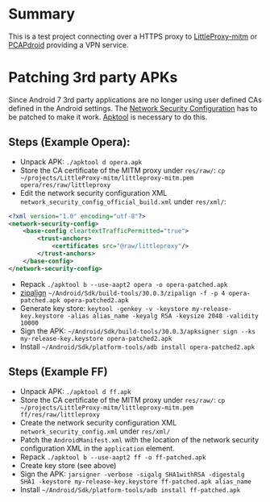 # Summary

This is a test project connecting over a HTTPS proxy to [LittleProxy-mitm](https://github.com/koh-osug/LittleProxy-mitm)
or [PCAPdroid](https://github.com/emanuele-f/PCAPdroid) providing a VPN service.

# Patching 3rd party APKs

Since Android 7 3rd party applications are no longer using user defined CAs defined in the Android settings.
The [Network Security Configuration](https://developer.android.com/training/articles/security-config) has to be patched to make it work.
[Apktool](https://ibotpeaches.github.io/Apktool/) is necessary to do this.

## Steps (Example Opera):

 * Unpack APK: `./apktool d opera.apk`
 * Store the CA certificate of the MITM proxy under `res/raw/`: `cp ~/projects/LittleProxy-mitm/littleproxy-mitm.pem opera/res/raw/littleproxy` 
 * Edit the network security configuration XML `network_security_config_official_build.xml` under `res/xml/`:
 
~~~xml
<?xml version="1.0" encoding="utf-8"?>
<network-security-config>
    <base-config cleartextTrafficPermitted="true">
        <trust-anchors>
            <certificates src="@raw/littleproxy"/>
        </trust-anchors>
    </base-config>
</network-security-config>
~~~
 * Repack `./apktool b --use-aapt2 opera -o opera-patched.apk`
 * [zipalign](https://developer.android.com/studio/command-line/zipalign) `~/Android/Sdk/build-tools/30.0.3/zipalign -f -p 4 opera-patched.apk opera-patched2.apk`
 * Generate key store: `keytool -genkey -v -keystore my-release-key.keystore -alias alias_name -keyalg RSA -keysize 2048 -validity 10000`
 * Sign the APK: `~/Android/Sdk/build-tools/30.0.3/apksigner sign --ks my-release-key.keystore opera-patched2.apk`
 * Install `~/Android/Sdk/platform-tools/adb install opera-patched2.apk`

## Steps (Example FF)

 * Unpack APK: `./apktool d ff.apk`
 * Store the CA certificate of the MITM proxy under `res/raw/`: `cp ~/projects/LittleProxy-mitm/littleproxy-mitm.pem ff/res/raw/littleproxy`
 * Create the network security configuration XML `network_security_config.xml` under `res/xml/`
 * Patch the `AndroidManifest.xml` with the location of the network security configuration XML in the `application` element.
 * Repack `./apktool b --use-aapt2 ff -o ff-patched.apk`
 * Create key store (see above)
 * Sign the APK: `jarsigner -verbose -sigalg SHA1withRSA -digestalg SHA1 -keystore my-release-key.keystore ff-patched.apk alias_name`
 * Install `~/Android/Sdk/platform-tools/adb install ff-patched.apk`


